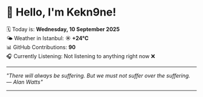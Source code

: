 # 👋 Hello, I'm Kekn9ne!

🗓️ Today is: **Wednesday, 10 September 2025**  
🌤️ Weather in Istanbul: **☀️   +24°C**  
📊 GitHub Contributions: **90**  
🎧 Currently Listening: Not listening to anything right now ❌

---

_"There will always be suffering. But we must not suffer over the suffering. — *Alan Watts*"_

---
